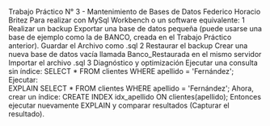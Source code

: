 Trabajo Práctico N° 3 - Mantenimiento de Bases de Datos
Federico Horacio Britez
Para realizar con MySql Workbench o un software equivalente:
1 Realizar un backup
Exportar una base de datos pequeña (puede usarse una base de ejemplo como la de BANCO, creada en el Trabajo Práctico anterior).
Guardar el Archivo como .sql
2 Restaurar el backup
Crear una nueva base de datos vacía llamada Banco_Restaurada en el mismo servidor  
Importar el archivo .sql
3 Diagnóstico y optimización
Ejecutar una consulta sin índice:
SELECT * FROM clientes WHERE apellido = 'Fernández';
  Ejecutar:  
  EXPLAIN SELECT * FROM clientes WHERE apellido = 'Fernández';
  Ahora, crear un índice:
CREATE INDEX idx_apellido ON clientes(apellido);
Entonces ejecutar nuevamente EXPLAIN y comparar resultados (Capturar el resultado).